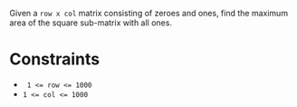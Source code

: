 Given a `row x col` matrix consisting of zeroes and ones, find the maximum area of the square sub-matrix with all ones.


# Constraints
* ` 1 <= row <= 1000`
* `1 <= col <= 1000`

